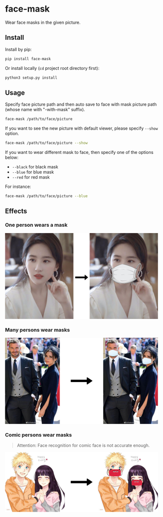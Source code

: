 # face-mask
Wear face masks in the given picture.

## Install
Install by pip:
```bash
pip install face-mask
```

Or install locally (`cd` project root directory first):
```bash
python3 setup.py install
```

## Usage
Specify face picture path and then auto save to face with mask picture path 
(whose name with "-with-mask" suffix).
```bash
face-mask /path/to/face/picture
```

If you want to see the new picture with default viewer, please specify `--show` option.
```bash
face-mask /path/to/face/picture --show
```

If you want to wear different mask to face, then specify one of the options below:
- `--black` for black mask
- `--blue` for blue mask
- `--red` for red mask

For instance:
```bash
face-mask /path/to/face/picture --blue
```

## Effects
### One person wears a mask
![](images/face-mask-single.jpg)

### Many persons wear masks
![](images/face-mask-multi.jpg)

### Comic persons wear masks
> Attention: Face recognition for comic face is not accurate enough.

![](images/face-mask-comic.jpg)
